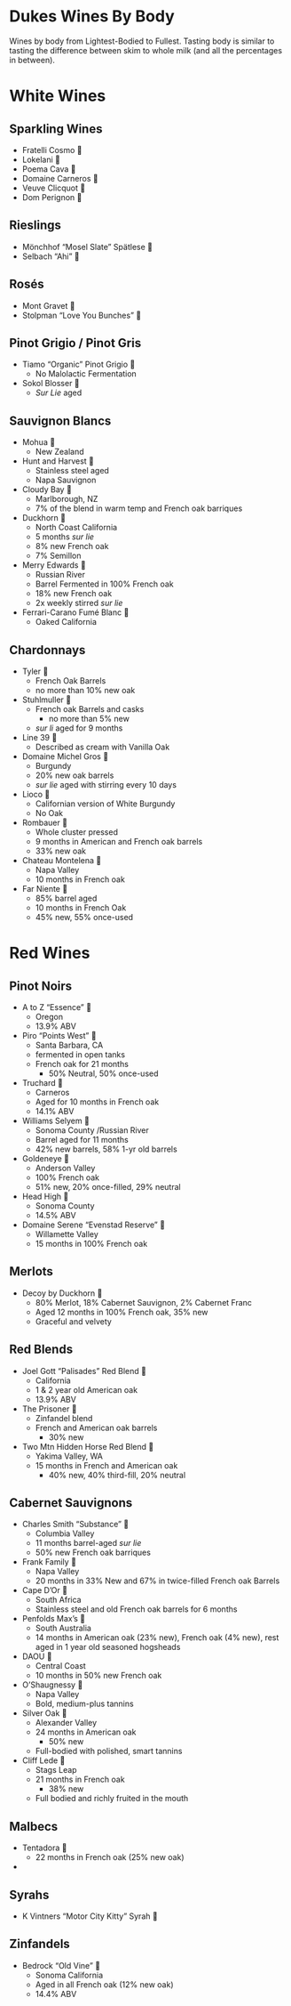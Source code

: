 # Dukes Wines By Body
Wines by body from Lightest-Bodied to Fullest.  Tasting body is similar to tasting the difference between skim to whole milk (and all the percentages in between).

# White Wines
## Sparkling Wines
 - Fratelli Cosmo 🍾
 - Lokelani 🍷
 - Poema Cava 🍷
 - Domaine Carneros 🍾
 - Veuve Clicquot 🍾
 - Dom Perignon 🍾

## Rieslings
- Mönchhof “Mosel Slate” Spätlese 🍾
- Selbach “Ahi” 🍷

## Rosés
- Mont Gravet 🍷
- Stolpman “Love You Bunches” 🍷

## Pinot Grigio / Pinot Gris
- Tiamo “Organic” Pinot Grigio 🍷
	- No Malolactic Fermentation
- Sokol Blosser 🍾
	- *Sur Lie* aged

## Sauvignon Blancs
- Mohua 🍷
	- New Zealand
- Hunt and Harvest 🍷
	- Stainless steel aged
	- Napa Sauvignon
- Cloudy Bay 🍾
	- Marlborough, NZ
	- 7% of the blend in warm temp and French oak barriques
- Duckhorn 🍾
	- North Coast California
	- 5 months *sur lie*
	- 8% new French oak
	- 7% Semillon
- Merry Edwards 🍾
	- Russian River
	- Barrel Fermented in 100% French oak
	- 18% new French oak
	- 2x weekly stirred *sur lie*
- Ferrari-Carano Fumé Blanc 🍾
	- Oaked California

## Chardonnays
- Tyler 🍷
	- French Oak Barrels
	- no more than 10% new oak
- Stuhlmuller 🍾
	- French oak Barrels and casks
		- no more than 5% new
	- *sur li* aged for 9 months
- Line 39 🍷
	- Described as cream with Vanilla Oak
- Domaine Michel Gros 🍾
	- Burgundy
	- 20% new oak barrels
	- *sur lie* aged with stirring every 10 days
- Lioco 🍾
	- Californian version of White Burgundy
	- No Oak
- Rombauer 🍷
	- Whole cluster pressed
	- 9 months in American and French oak barrels
	- 33% new oak
- Chateau Montelena 🍾
	- Napa Valley
	- 10 months in French oak
- Far Niente 🍾
	- 85% barrel aged
	- 10 months in French Oak
	- 45% new, 55% once-used

# Red Wines
## Pinot Noirs
- A to Z “Essence” 🍷
	- Oregon
	- 13.9% ABV
- Piro “Points West” 🍾
	- Santa Barbara, CA
	- fermented in open tanks
	- French oak for 21 months
		- 50% Neutral, 50% once-used
- Truchard 🍾
	- Carneros
	- Aged for 10 months in French oak
	- 14.1% ABV
- Williams Selyem 🍾
	- Sonoma County /Russian River
	- Barrel aged for 11 months
	- 42% new barrels, 58% 1-yr old barrels
- Goldeneye 🍾
	- Anderson Valley
	- 100% French oak
	- 51% new, 20% once-filled, 29% neutral
- Head High 🍷
	- Sonoma County
	- 14.5% ABV
- Domaine Serene “Evenstad Reserve” 🍾
	- Willamette Valley
	- 15 months in 100% French oak

## Merlots
- Decoy by Duckhorn 🍾
	- 80% Merlot, 18% Cabernet Sauvignon, 2% Cabernet Franc
	- Aged 12 months in 100% French oak, 35% new
	- Graceful and velvety

## Red Blends
- Joel Gott “Palisades” Red Blend 🍷
	- California
	- 1 & 2 year old American oak
	- 13.9% ABV
- The Prisoner 🍾
	- Zinfandel blend
	- French and American oak barrels
		- 30% new
- Two Mtn Hidden Horse Red Blend 🍷
	- Yakima Valley, WA
	- 15 months in French and American oak
		- 40% new, 40% third-fill, 20% neutral

## Cabernet Sauvignons
- Charles Smith “Substance”  🍾
	- Columbia Valley
	- 11 months barrel-aged *sur lie*
	- 50% new French oak barriques
- Frank Family 🍾
	- Napa Valley
	- 20 months in 33% New and 67% in twice-filled French oak Barrels
- Cape D’Or 🍷
	- South Africa
	- Stainless steel and old French oak barrels for 6 months
- Penfolds Max’s 🍷
	- South Australia
	- 14 months in American oak (23% new), French oak (4% new), rest aged in 1 year old seasoned hogsheads
- DAOU 🍾
	- Central Coast
	- 10 months in 50% new French oak
- O’Shaugnessy 🍾
	- Napa Valley
	- Bold, medium-plus tannins
- Silver Oak 🍾
	- Alexander Valley
	- 24 months in American oak
		- 50% new
	- Full-bodied with polished, smart tannins
- Cliff Lede 🍾
	- Stags Leap
	- 21 months in French oak
		- 38% new
	- Full bodied and richly fruited in the mouth

## Malbecs
- Tentadora 🍷
	- 22 months in French oak (25% new oak)
-
## Syrahs
- K Vintners “Motor City Kitty” Syrah 🍾

## Zinfandels
- Bedrock “Old Vine” 🍾
	- Sonoma California
	- Aged in all French oak (12% new oak)
	- 14.4% ABV